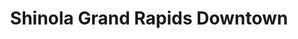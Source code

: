 ---
title: "Shinola Grand Rapids Downtown"
url: /grand-rapids/shinola-grand-rapids-downtown/
shop: variety store
---